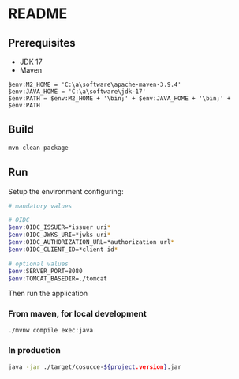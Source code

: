 # README

## Prerequisites

- JDK 17
- Maven

```
$env:M2_HOME = 'C:\a\software\apache-maven-3.9.4'
$env:JAVA_HOME = 'C:\a\software\jdk-17'
$env:PATH = $env:M2_HOME + '\bin;' + $env:JAVA_HOME + '\bin;' + $env:PATH
```

## Build

```bash
mvn clean package
```

## Run

Setup the environment configuring:

```bash
# mandatory values

# OIDC
$env:OIDC_ISSUER=*issuer uri*
$env:OIDC_JWKS_URI=*jwks uri*
$env:OIDC_AUTHORIZATION_URL=*authorization url*
$env:OIDC_CLIENT_ID=*client id*

# optional values
$env:SERVER_PORT=8080
$env:TOMCAT_BASEDIR=./tomcat
```

Then run the application

### From maven, for local development

```bash
./mvnw compile exec:java
```

### In production

```bash
java -jar ./target/cosucce-${project.version}.jar
```
